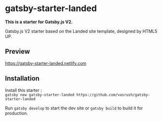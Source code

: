 # gatsby-starter-landed 

**This is a starter for Gatsby.js V2.**

Gatsby.js V2 starter based on the Landed site template, designed by HTML5 UP.

## Preview

https://gatsby-starter-landed.netlify.com

## Installation

Install this starter :
<br/>
`gatsby new gatsby-starter-landed https://github.com/vasrush/gatsby-starter-landed`

Run `gatsby develop` to start the dev site or `gatsby build` to build it for production.
